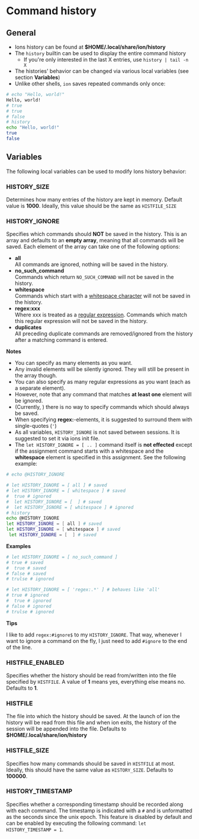 # Command history

## General
- Ions history can be found at **$HOME/.local/share/ion/history**
- The `history` builtin can be used to display the entire command history
  - If you're only interested in the last X entries, use `history | tail -n X`
- The histories\' behavior can be changed via various local variables (see section
  **Variables**)
- Unlike other shells, `ion` saves repeated commands only once:
```sh
# echo "Hello, world!"
Hello, world!
# true
# true
# false
# history
echo "Hello, world!"
true
false
```

## Variables
The following local variables can be used to modify Ions history behavior:

### HISTORY_SIZE
Determines how many entries of the history are kept in memory.
Default value is **1000**.
Ideally, this value should be the same as `HISTFILE_SIZE`

### HISTORY_IGNORE
Specifies which commands should **NOT** be saved in the history.
This is an array and defaults to an **empty array**, meaning that all commands will be saved.
Each element of the array can take one of the following options:
- **all** <br/>
  All commands are ignored, nothing will be saved in the history.
- **no_such_command** <br/>
  Commands which return `NO_SUCH_COMMAND` will not be saved in the history.
- **whitespace** <br/>
  Commands which start with a [whitespace character](https://doc.rust-lang.org/stable/reference/whitespace.html) will not be saved in the
  history.
- **regex:xxx**  <br/>
  Where xxx is treated as a [regular expression](https://doc.rust-lang.org/regex/regex/index.html).
  Commands which match this regular expression will not be saved in the history.
- **duplicates**  <br/>
  All preceding duplicate commands are removed/ignored from the history after a matching command is entered.

**Notes**
- You can specify as many elements as you want.
- Any invalid elements will be silently ignored. They will still be present in the array though.
- You can also specify as many regular expressions as you want (each as a separate element).
- However, note that any command that matches **at least one** element will be ignored.
- (Currently, ) there is no way to specify commands which should always be saved.
- When specifying **regex:**-elements, it is suggested to surround them with single-quotes (`'`)
- As all variables, `HISTORY_IGNORE` is not saved between sessions. It is suggested to set it via
ions init file.
- The `let HISTORY_IGNORE = [ .. ]` command itself is **not effected** except if the assignment
command starts with a whitespace and the **whitespace** element is specified in this assignment.
See the following example:
```sh
# echo @HISTORY_IGNORE

# let HISTORY_IGNORE = [ all ] # saved
# let HISTORY_IGNORE = [ whitespace ] # saved
#  true # ignored
#  let HISTORY_IGNORE = [  ] # saved
#  let HISTORY_IGNORE = [ whitespace ] # ignored
# history
echo @HISTORY_IGNORE
let HISTORY_IGNORE = [ all ] # saved
let HISTORY_IGNORE = [ whitespace ] # saved
 let HISTORY_IGNORE = [  ] # saved
```

**Examples**
```sh
# let HISTORY_IGNORE = [ no_such_command ]
# true # saved
#  true # saved
# false # saved
# trulse # ignored
```

```sh
# let HISTORY_IGNORE = [ 'regex:.*' ] # behaves like 'all'
# true # ignored
#  true # ignored
# false # ignored
# trulse # ignored
```

**Tips**

I like to add `regex:#ignore$` to my `HISTORY_IGNORE`.
That way, whenever I want to ignore a command on the fly, I just need to add `#ignore` to the
end of the line.

### HISTFILE_ENABLED
Specifies whether the history should be read from/written into the file specified by `HISTFILE`.
A value of **1** means yes, everything else means no. Defaults to **1**.

### HISTFILE
The file into which the history should be saved. At the launch of ion the history will be read
from this file and when ion exits, the history of the session will be appended into the file.
Defaults to **$HOME/.local/share/ion/history**

### HISTFILE_SIZE
Specifies how many commands should be saved in `HISTFILE` at most.
Ideally, this should have the same value as `HISTORY_SIZE`.
Defaults to **100000**.

### HISTORY_TIMESTAMP
Specifies whether a corresponding timestamp should be recorded along with each command.
The timestamp is indicated with a `#` and is unformatted as the seconds since the unix epoch.
This feature is disabled by default and can be enabled by executing the following command: `let HISTORY_TIMESTAMP = 1`.
